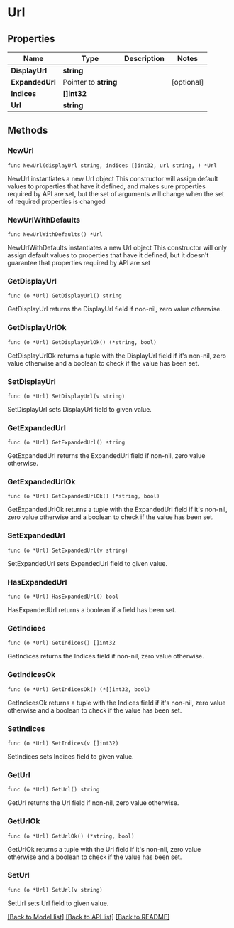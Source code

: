 # Url

## Properties

Name | Type | Description | Notes
------------ | ------------- | ------------- | -------------
**DisplayUrl** | **string** |  | 
**ExpandedUrl** | Pointer to **string** |  | [optional] 
**Indices** | **[]int32** |  | 
**Url** | **string** |  | 

## Methods

### NewUrl

`func NewUrl(displayUrl string, indices []int32, url string, ) *Url`

NewUrl instantiates a new Url object
This constructor will assign default values to properties that have it defined,
and makes sure properties required by API are set, but the set of arguments
will change when the set of required properties is changed

### NewUrlWithDefaults

`func NewUrlWithDefaults() *Url`

NewUrlWithDefaults instantiates a new Url object
This constructor will only assign default values to properties that have it defined,
but it doesn't guarantee that properties required by API are set

### GetDisplayUrl

`func (o *Url) GetDisplayUrl() string`

GetDisplayUrl returns the DisplayUrl field if non-nil, zero value otherwise.

### GetDisplayUrlOk

`func (o *Url) GetDisplayUrlOk() (*string, bool)`

GetDisplayUrlOk returns a tuple with the DisplayUrl field if it's non-nil, zero value otherwise
and a boolean to check if the value has been set.

### SetDisplayUrl

`func (o *Url) SetDisplayUrl(v string)`

SetDisplayUrl sets DisplayUrl field to given value.


### GetExpandedUrl

`func (o *Url) GetExpandedUrl() string`

GetExpandedUrl returns the ExpandedUrl field if non-nil, zero value otherwise.

### GetExpandedUrlOk

`func (o *Url) GetExpandedUrlOk() (*string, bool)`

GetExpandedUrlOk returns a tuple with the ExpandedUrl field if it's non-nil, zero value otherwise
and a boolean to check if the value has been set.

### SetExpandedUrl

`func (o *Url) SetExpandedUrl(v string)`

SetExpandedUrl sets ExpandedUrl field to given value.

### HasExpandedUrl

`func (o *Url) HasExpandedUrl() bool`

HasExpandedUrl returns a boolean if a field has been set.

### GetIndices

`func (o *Url) GetIndices() []int32`

GetIndices returns the Indices field if non-nil, zero value otherwise.

### GetIndicesOk

`func (o *Url) GetIndicesOk() (*[]int32, bool)`

GetIndicesOk returns a tuple with the Indices field if it's non-nil, zero value otherwise
and a boolean to check if the value has been set.

### SetIndices

`func (o *Url) SetIndices(v []int32)`

SetIndices sets Indices field to given value.


### GetUrl

`func (o *Url) GetUrl() string`

GetUrl returns the Url field if non-nil, zero value otherwise.

### GetUrlOk

`func (o *Url) GetUrlOk() (*string, bool)`

GetUrlOk returns a tuple with the Url field if it's non-nil, zero value otherwise
and a boolean to check if the value has been set.

### SetUrl

`func (o *Url) SetUrl(v string)`

SetUrl sets Url field to given value.



[[Back to Model list]](../README.md#documentation-for-models) [[Back to API list]](../README.md#documentation-for-api-endpoints) [[Back to README]](../README.md)


